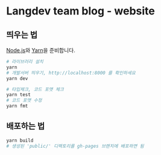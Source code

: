 # Langdev team blog - website
## 띄우는 법
[Node.js]와 [Yarn]을 준비합니다.

```bash
# 라이브러리 설치
yarn
# 개발서버 띄우기, http://localhost:8000 를 확인하세요
yarn dev

# 타입체크, 코드 포맷 체크
yarn test
# 코드 포맷 수정
yarn fmt
```

## 배포하는 법
```bash
yarn build
# 생성된 'public/' 디렉토리를 gh-pages 브랜치에 배포하면 됨
```

[Node.js]: https://nodejs.org
[Yarn]: https://yarnpkg.com
